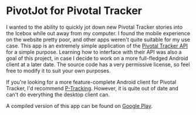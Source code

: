 # PivotJot for Pivotal Tracker

I wanted to the ability to quickly jot down new Pivotal Tracker stories into 
the Icebox while out away from my computer. I found the mobile experience on 
the website pretty poor, and other apps weren't quite suitable for my use 
case. This app is an extremely simple application of the 
[Pivotal Tracker API](http://www.pivotaltracker.com/help/api) for a simple 
purpose. Learning how to interface with their API was also a goal of this 
project, in case I decide to work on a more full-fledged Android client at 
a later date. The source code has a very permissive license, so feel free 
to modify it to suit your own purposes.

If you're looking for a more feature-complete Android client for Pivotal 
Tracker, I'd recommend [P-Tracking](https://play.google.com/store/apps/details?id=com.sdw.pivotprojects).
 However, it is quite out of date and can't do everything the desktop client can.

A compiled version of this app can be found on [Google Play](http://bit.ly/pivotjot).